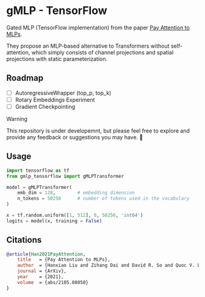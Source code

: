 # gMLP - TensorFlow
Gated MLP (TensorFlow implementation) from the paper [Pay Attention to MLPs](https://arxiv.org/pdf/2105.08050v2.pdf).

They propose an MLP-based alternative to Transformers without self-attention, which simply consists of channel projections and spatial projections with static parameterization.

## Roadmap
- [ ] AutoregressiveWrapper (top_p, top_k)
- [ ] Rotary Embeddings Experiment
- [ ] Gradient Checkpointing

> [!WARNING]
> This repository is under developemnt, but please feel free to explore and provide any feedback or suggestions you may have. :construction:

## Usage

```python
import tensorflow as tf
from gmlp_tensorflow import gMLPTransformer

model = gMLPTransformer(
    emb_dim = 128,        # embedding dimension
    n_tokens = 50256      # number of tokens used in the vocabulary
)

x = tf.random.uniform([1, 512], 0, 50256, 'int64')
logits = model(x, training = False)
```

## Citations

```bibtex
@article{Han2021PayAttention,
    title   = {Pay Attention to MLPs},
    author  = {Hanxiao Liu and Zihang Dai and David R. So and Quoc V. Le},
    journal = {ArXiv},
    year    = {2021},
    volume  = {abs/2105.08050}
}
```
